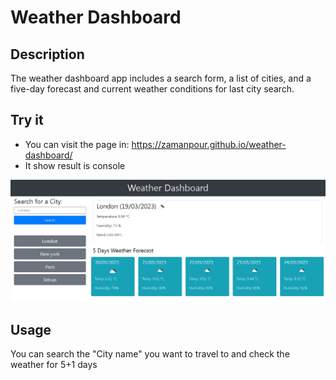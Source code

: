# Weather Dashboard

## Description

The weather dashboard app includes a search form, a list of cities, and a five-day forecast and current weather conditions for last city search.

## Try it

- You can visit the page in: https://zamanpour.github.io/weather-dashboard/
- It show result is console
<img src="assets/Weather-Dashboard.png">

## Usage

You can search the "City name" you want to travel to and check the weather for 5+1 days
